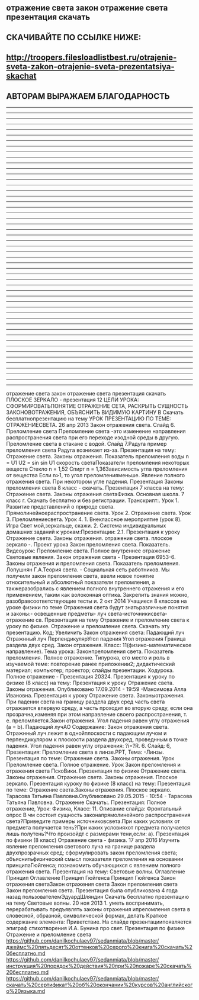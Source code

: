 отражение света закон отражение света презентация скачать
--------------------------------------------------
СКАЧИВАЙТЕ ПО ССЫЛКЕ НИЖЕ:
--------------------------------------------------
http://troopers.filesloadlistbest.ru/otrajenie-sveta-zakon-otrajenie-sveta-prezentatsiya-skachat
--------------------------------------------------
АВТОРАМ ВЫРАЖАЕМ БЛАГОДАРНОСТЬ
--------------------------------------------------
--------------------------------------------------
--------------------------------------------------
--------------------------------------------------
--------------------------------------------------
--------------------------------------------------
--------------------------------------------------
--------------------------------------------------
--------------------------------------------------
--------------------------------------------------
--------------------------------------------------
--------------------------------------------------
--------------------------------------------------
--------------------------------------------------
--------------------------------------------------
--------------------------------------------------
--------------------------------------------------
--------------------------------------------------
--------------------------------------------------
--------------------------------------------------
--------------------------------------------------
--------------------------------------------------
--------------------------------------------------
--------------------------------------------------
--------------------------------------------------
--------------------------------------------------
--------------------------------------------------
--------------------------------------------------
--------------------------------------------------
--------------------------------------------------
--------------------------------------------------
--------------------------------------------------
--------------------------------------------------
--------------------------------------------------
--------------------------------------------------
--------------------------------------------------
--------------------------------------------------
--------------------------------------------------
--------------------------------------------------
--------------------------------------------------
--------------------------------------------------
--------------------------------------------------
--------------------------------------------------
--------------------------------------------------
--------------------------------------------------
--------------------------------------------------
--------------------------------------------------
--------------------------------------------------
--------------------------------------------------
--------------------------------------------------
--------------------------------------------------
--------------------------------------------------
отражение света закон отражение света презентация скачать ПЛОСКОЕ ЗЕРКАЛО - презентация  12 ЦЕЛИ УРОКА: СФОРМИРОВАТЬПОНЯТИЕ ОТРАЖЕНИЕ СЕТА, РАСКРЫТЬ СУЩНОСТЬ ЗАКОНОВОТРАЖЕНИЯ, ОБЪЯСНИТЬ ВИДИМУЮ КАРТИНУ В  Скачать бесплатнопрезентацию на тему УРОК  ПРЕЗЕНТАЦИЮ ПО ТЕМЕ: ОТРАЖЕНИЕСВЕТА. 26 апр 2013  Закон отражения света. Слайд 6. Преломление света Преломление света -это изменение направления распространения света при его переходе изодной среды в другую. Преломление света в стакане с водой. Слайд 7.Радуга  пример преломления света Радуга возникает из-за. Презентация на тему: Отражение света. Законы отражения. Показатель преломления воды n = U1  U2 = sin  sin U1  скорость светаПоказатели преломления некоторых веществ Стекло n = 1,52 Спирт n = 1,36Зависимость угла преломления от вещества Если n>1, то угол преломленияменьше. Явление полного отражения света. При некотором угле падения. Презентация Законы преломления света 8 класс - скачать. Презентация 7 класса на тему: Отражение света. Законы отражения светаФизка. Основная школа. 7 класс г. Скачать бесплатно и без регистрации. Транскрипт:. Урок 1. Развитие представлений о природе света. Прямолинейноераспространение света. Урок 2. Отражение света. Урок 3. Преломлениесвета. Урок 4.  1. Внеклассное мероприятие (урок 8). Игра Свет мой,зеркальце, скажи. 2. Система индивидуальных домашних заданий к урокам:Презентации: 2.1. Презентация к уроку Отражение света. Законы отражения. отражение света. плоское зеркало -. Проект урока Закон преломления света. Показатель. Видеоурок: Преломление света. Полное внутреннее отражение
Световые явления. Закон отражения света - Презентация 6953-6. Законы отражения и преломления света. Показатель преломления. Лопушнян Г.А.Теория света. - Социальная сеть работников. Мы получили закон преломления света, ввели новое понятие относительный и абсолютный показатели преломления, а такжеразобрались с явлением полного внутреннего отражения и его применением, таким как волоконная оптика. Закрепить знания можно, разобравсоответствующие тесты и. 2 окт 2014  Учащиеся 8 классов на уроке физики по теме Отражения света будут знатьразличные понятия и законы:- освещенные предметы- луч света-источникисвета- отражение св. Презентация на тему Отражение и преломление света к уроку по физике. Отражение и преломление света. Скачать эту презентацию. Код; Увеличить Закон отражения света: Падающий луч Отражнный луч ПерпендикулярУгол падения Угол отражения Граница раздела двух сред. Закон отражения. Класс: 11(физико-математическое направление). Тема урока: Законпреломления света. Показатель преломления. Полное отражение. Типурока, его место и роль в изучаемой теме: повторение ранее  приложении2; дидактический материал; компьютер; проектор; слайды презентации. Ходурока. Полное отражение - Презентация 20324. Презентация к уроку по физике (8 класс) на тему: Презентация к уроку Отражение света. Законы отражения. Опубликовано 17.09.2014 - 19:59 -Максимова Алла Ивановна. Презентация к уроку Отражение света. Законыотражения. При падении света на границу раздела двух сред часть света отражается впервую среду, а часть проходит во вторую среду, если она прозрачна,изменяя при этом направление своего распространения, т. е. преломляется.Закон отражения. Угол падения равен углу отражения (a = b). Падающий лучAO
Содержание: Закон отражения света. Отражнный луч лежит в однойплоскости с падающим лучом и перпендикуляром к плоскости раздела двухсред, проведнным в точке падения. Угол падения равен углу отражения: ?i=?R. 6. Слайд: 6, Презентация: Преломление света в линзе.PPT, Тема: -Линзы. Презентация по теме: Отражение света. Законы отражения. Урок Преломление света. Полное отражение. Урок Закон преломления и отражения света  ПскоВики. Презентация по физике Отражение света. Законы отражения. Отражение света. Законы отражения. Плоское зеркало.  Презентация куроку по физике (8 класс) на тему: Презентация по теме: Отражение света.Законы отражения. Плоское зеркало. Тарасова Татьяна Павловна.Опубликовано 29.05.2015 - 10:54 - Тарасова Татьяна Павловна. Отражение Скачать:. Презентация: Полное отражение, Урок: Физика, Класс: 11. Описание слайда: Фронтальный опрос В чм состоит сущность законапрямолинейного распространения света?Приведите примеры источниковсвета.При каких условиях от предмета получается тень?При каких условияхот предмета получается лишь полутень?Что произойдт с размерами тени,если: а). Презентация по физики (8 класс) Отражение света - физика. 17 апр 2016  Изучить явление преломления светового луча на границе раздела двухпрозрачных сред; сформулировать закон преломления света; объяснитьфизический смысл показателя преломления на основании принципаГюйгенса; познакомить обучающихся с явлением полного отражения света. Презентация на тему: Световые волны. Оглавление Принцип
Оглавление Принцип Гюйгенса Принцип Гюйгенса Закон отражения светаЗакон отражения света Закон преломления света Закон преломления света. Презентация была опубликована 4 года назад пользователемЭдуардШляндин  Скачать бесплатно презентацию на тему Световые волны. 20 ноя 2013  1. уметь воспринимать, перерабатывать предъявлять законы отражения ипреломления света в словесной, образной, символической формах, делать Краткое содержание элемента: Приветствие. На слайде презентациипоявляется эпиграф стихотворения И.А. Бунина про свет. Презентация по физике Отражение и преломление света
https://github.com/danilkochulaev97/sedanmiata/blob/master/джеймс%20пятьдесят%20оттенков%20серого%20книга%20скачать%20бесплатно.md
https://github.com/danilkochulaev97/sedanmiata/blob/master/инструкция%20порядок%20действия%20при%20пожаре%20скачать%20бесплатно.md
https://github.com/danilkochulaev97/sedanmiata/blob/master/скачать%20сертификат%20об%20окончании%20курсов%20английского%20языка.md